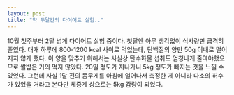```yaml
---
layout: post
title: "약 두달간의 다이어트 실험.."
---
```


10월 첫주부터 2달 넘게 다이어트 실험 중이다. 첫달엔 아무 생각없이 식사량만 급격히 줄였다. 대개 하루에 800-1200 kcal 사이로 먹었는데, 단백질의 양만 50g 이내로 떨어지지 않게 했다. 이 양을 맞추기 위해서는 사실상 탄수화물 섭취도 엄청나게 줄여야했으므로 쌀밥은 거의 먹지 않았다. 20일 정도가 지나가니 5kg 정도가 빠지는 것을 느낄 수 있었다. 그런데 사실 1달 전의 몸무게를 아침에 일어나서 측정한 게 아니라 다소의 허수가 있었을 거라고 본다만 체중계 상으로는 5kg 감량이 되었다.

